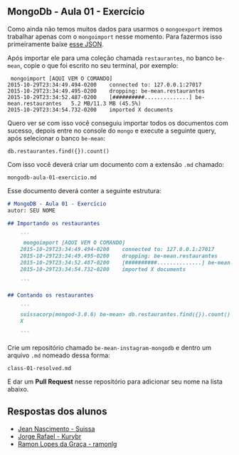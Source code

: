 ## MongoDb - Aula 01 - Exercício

Como ainda não temos muitos dados para usarmos o `mongoexport` iremos trabalhar apenas com o `mongoimport` nesse momento. Para fazermos isso primeiramente baixe [esse JSON](https://raw.githubusercontent.com/Webschool-io/be-mean-instagram/master/apostila/mongodb/data/restaurantes.json).

Após importar ele para uma coleção chamada `restaurantes`, no banco `be-mean`, copie o que foi escrito no seu terminal, por exemplo:

```
 mongoimport [AQUI VEM O COMANDO]
2015-10-29T23:34:49.494-0200    connected to: 127.0.0.1:27017
2015-10-29T23:34:49.495-0200    dropping: be-mean.restaurantes
2015-10-29T23:34:52.487-0200    [##########..............] be-mean.restaurantes   5.2 MB/11.3 MB (45.5%)
2015-10-29T23:34:54.732-0200    imported X documents

```

Quero ver se com isso você conseguiu importar todos os documentos com sucesso, depois entre no console do `mongo` e execute a seguinte query, após selecionar o banco `be-mean`:

```
db.restaurantes.find({}).count()
```

Com isso você deverá criar um documento com a extensão `.md` chamado:

```
mongodb-aula-01-exercicio.md
```

Esse documento deverá conter a seguinte estrutura:

```md
# MongoDB - Aula 01 - Exercício
autor: SEU NOME

## Importando os restaurantes

    ```
     mongoimport [AQUI VEM O COMANDO]
    2015-10-29T23:34:49.494-0200    connected to: 127.0.0.1:27017
    2015-10-29T23:34:49.495-0200    dropping: be-mean.restaurantes
    2015-10-29T23:34:52.487-0200    [##########..............] be-mean.restaurantes   5.2 MB/11.3 MB (45.5%)
    2015-10-29T23:34:54.732-0200    imported X documents

    ```

## Contando os restaurantes

    ```
    suissacorp(mongod-3.0.6) be-mean> db.restaurantes.find({}).count()
    X

    ```

```

Crie um repositório chamado `be-mean-instagram-mongodb` e dentro um arquivo `.md` nomeado dessa forma:

```
class-01-resolved.md
```

E dar um **Pull Request** nesse repositório para adicionar seu nome na lista abaixo.

## Respostas dos alunos

- [Jean Nascimento - Suissa](https://github.com/suissa/be-mean-instagram-mongodb/class-01-resolved.md)
- [Jorge Rafael - Kurybr](https://github.com/kurybr/be-mean-modulo-mongodb/blob/master/exercises/mongodb-aula-01-exercicio.md)
- [Ramon Lopes da Graça - ramonlg](https://github.com/ramonlg/be-mean-modulo-mongodb/blob/master/exercises/mongodb-aula-01-exercicio.md)
